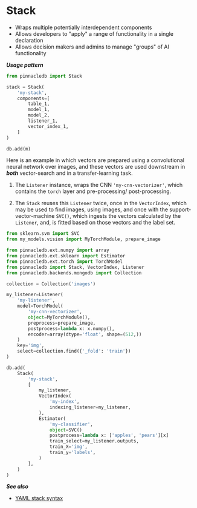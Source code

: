 # Stack

- Wraps multiple potentially interdependent components
- Allows developers to "apply" a range of functionality in a single declaration
- Allows decision makers and admins to manage "groups" of AI functionality

***Usage pattern***

```python
from pinnacledb import Stack

stack = Stack(
    'my-stack',
    components=[
        table_1,
        model_1,
        model_2,
        listener_1,
        vector_index_1,
    ]
)

db.add(m)
```


Here is an example in which vectors are prepared using a 
convolutional neural network over images, 
and these vectors are used downstream in ***both***
vector-search and in a transfer-learning task.

1. The `Listener` instance, wraps the CNN `'my-cnn-vectorizer'`,
which contains the `torch` layer and pre-processing/ post-processing.

2. The `Stack` reuses this `Listener` twice, once in the `VectorIndex`,
which may be used to find images, using images,
and once with the support-vector-machine `SVC()`, which ingests 
the vectors calculated by the `Listener`, and, is fitted
based on those vectors and the label set.

```python
from sklearn.svm import SVC
from my_models.vision import MyTorchModule, prepare_image

from pinnacledb.ext.numpy import array
from pinnacledb.ext.sklearn import Estimator
from pinnacledb.ext.torch import TorchModel
from pinnacledb import Stack, VectorIndex, Listener
from pinnacledb.backends.mongodb import Collection

collection = Collection('images')

my_listener=Listener(
    'my-listener',
    model=TorchModel(
        'my-cnn-vectorizer',
        object=MyTorchModule(),
        preprocess=prepare_image,
        postprocess=lambda x: x.numpy(),
        encoder=array(dtype='float', shape=(512,))
    )
    key='img',
    select=collection.find({'_fold': 'train'})
)

db.add(
    Stack(
        'my-stack',
        [
            my_listener,
            VectorIndex(
                'my-index',
                indexing_listener=my_listener,
            ),
            Estimator(
                'my-classifier',
                object=SVC()
                postprocess=lambda x: ['apples', 'pears'][x]
                train_select=my_listener.outputs,
                train_X='img',
                train_y='labels',
            )
        ],
    )
)
```

***See also***

- [YAML stack syntax](../cluster_mode/yaml_syntax)